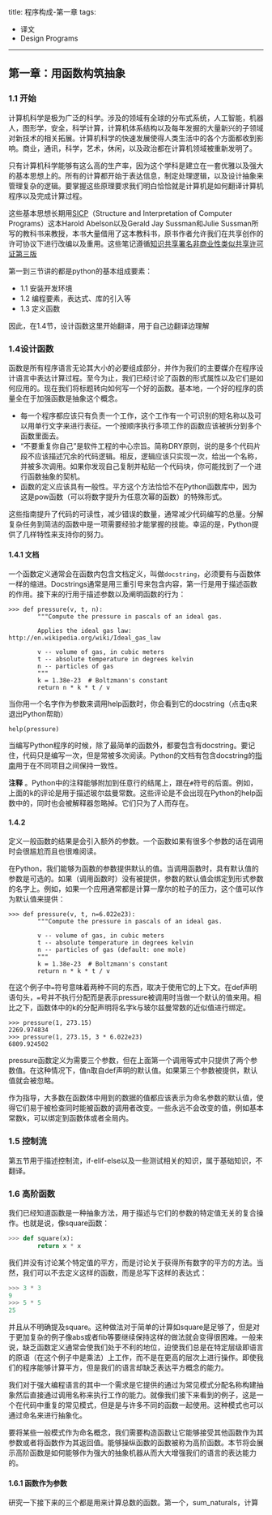 title: 程序构成-第一章
tags:
- 译文
- Design Programs
---

## 第一章：用函数构筑抽象

### 1.1 开始

计算机科学是极为广泛的科学。涉及的领域有全球的分布式系统，人工智能，机器人，图形学，安全，科学计算，计算机体系结构以及每年发掘的大量新兴的子领域对新技术的相关拓展。计算机科学的快速发展使得人类生活中的各个方面都收到影响。商业，通讯，科学，艺术，休闲，以及政治都在计算机领域被重新发明了。

只有计算机科学能够有这么高的生产率，因为这个学科是建立在一套优雅以及强大的基本思想上的。所有的计算都开始于表达信息，制定处理逻辑，以及设计抽象来管理复杂的逻辑。要掌握这些原理要求我们明白恰恰就是计算机是如何翻译计算机程序以及完成计算过程。

这些基本思想长期用[SICP][SICP]（Structure and Interpretation of Computer Programs）这本Harold Abelson以及Gerald Jay Sussman和Julie Sussman所写的教科书来教授，本书大量借用了这本教科书，原书作者允许我们在共享创作的许可协议下进行改编以及重用。这些笔记遵循[知识共享署名非商业性类似共享许可证第三版][Creative Commons attribution non-commericial share-alike license version 3]

第一到三节讲的都是python的基本组成要素：
- 1.1 安装开发环境
- 1.2 编程要素，表达式、库的引入等
- 1.3 定义函数

因此，在1.4节，设计函数这里开始翻译，用于自己边翻译边理解

### 1.4设计函数

函数是所有程序语言无论其大小的必要组成部分，并作为我们的主要媒介在程序设计语言中表达计算过程。至今为止，我们已经讨论了函数的形式属性以及它们是如何应用的。现在我们将标题转向如何写一个好的函数。基本地，一个好的程序的质量全在于加强函数是抽象这个概念。
- 每一个程序都应该只有负责一个工作，这个工作有一个可识别的短名称以及可以用单行文字来进行表征。一个按顺序执行多项工作的函数应该被拆分到多个函数里面去。
- “不要重复你自己”是软件工程的中心宗旨。简称DRY原则，说的是多个代码片段不应该描述冗余的代码逻辑。相反，逻辑应该只实现一次，给出一个名称，并被多次调用。如果你发现自己复制并粘贴一个代码块，你可能找到了一个进行函数抽象的契机。
- 函数的定义应该具有一般性。平方这个方法恰恰不在Python函数库中，因为这是pow函数（可以将数字提升为任意次幂的函数）的特殊形式。

这些指南提升了代码的可读性，减少错误的数量，通常减少代码编写的总量。分解复杂任务到简洁的函数中是一项需要经验才能掌握的技能。幸运的是，Python提供了几样特性来支持你的努力。

#### 1.4.1 文档

一个函数定义通常会在函数内包含文档定义，叫做`docstring`，必须要有与函数体一样的缩进。Docstrings通常是用三重引号来包含内容，第一行是用于描述函数的作用。接下来的行用于描述参数以及阐明函数的行为：

```
>>> def pressure(v, t, n):
        """Compute the pressure in pascals of an ideal gas.

        Applies the ideal gas law: http://en.wikipedia.org/wiki/Ideal_gas_law

        v -- volume of gas, in cubic meters
        t -- absolute temperature in degrees kelvin
        n -- particles of gas
        """
        k = 1.38e-23  # Boltzmann's constant
        return n * k * t / v
```

当你用一个名字作为参数来调用help函数时，你会看到它的docstring（点击q来退出Python帮助）

`help(pressure)`

当编写Python程序的时候，除了最简单的函数外，都要包含有docstring。要记住，代码只是编写一次，但是常被多次阅读。Python的文档有包含docstring的[指南][docstring guidelines]用于在不同项目之间保持一致性。

**注释** 。Python中的注释能够附加到任意行的结尾上，跟在`#`符号的后面。例如，上面的k的评论是用于描述玻尔兹曼常数。这些评论是不会出现在Python的help函数中的，同时也会被解释器忽略掉。它们只为了人而存在。

#### 1.4.2

定义一般函数的结果是会引入额外的参数。一个函数如果有很多个参数的话在调用时会很尴尬而且也很难阅读。

在Python，我们能够为函数的参数提供默认的值。当调用函数时，具有默认值的参数是可选的。如果（调用函数时）没有被提供，参数的默认值会绑定到形式参数的名字上。例如，如果一个应用通常都是计算一摩尔的粒子的压力，这个值可以作为默认值来提供：

```
>>> def pressure(v, t, n=6.022e23):
        """Compute the pressure in pascals of an ideal gas.

        v -- volume of gas, in cubic meters
        t -- absolute temperature in degrees kelvin
        n -- particles of gas (default: one mole)
        """
        k = 1.38e-23  # Boltzmann's constant
        return n * k * t / v
```

在这个例子中`=`符号意味着两种不同的东西，取决于使用它的上下文。在def声明语句头，`=`号并不执行分配而是表示pressure被调用时当做一个默认的值来用。相比之下，函数体中的k的分配声明将名字k与玻尔兹曼常数的近似值进行绑定。

```
>>> pressure(1, 273.15)
2269.974834
>>> pressure(1, 273.15, 3 * 6.022e23)
6809.924502
```

pressure函数定义为需要三个参数，但在上面第一个调用等式中只提供了两个参数值。在这种情况下，值n取自def声明的默认值。如果第三个参数被提供，默认值就会被忽略。

作为指导，大多数在函数体中用到的数据的值都应该表示为命名参数的默认值，使得它们易于被检查同时能被函数的调用者改变。一些永远不会改变的值，例如基本常数k，可以绑定到函数体或者全局内。

### 1.5 控制流

第五节用于描述控制流，if-elif-else以及一些测试相关的知识，属于基础知识，不翻译。

### 1.6 高阶函数

我们已经知道函数是一种抽象方法，用于描述与它们的参数的特定值无关的复合操作。也就是说，像square函数：

```python
>>> def square(x):
        return x * x
```

我们并没有讨论某个特定值的平方，而是讨论关于获得所有数字的平方的方法。当然，我们可以不去定义这样的函数，而是总写下这样的表达式：

```python
>>> 3 * 3
9
>>> 5 * 5
25
```

并且从不明确提及square。这种做法对于简单的计算如square是足够了，但是对于更加复杂的例子像abs或者fib等要继续保持这样的做法就会变得很困难。一般来说，缺乏函数定义通常会使我们处于不利的地位，迫使我们总是在特定层级即语言的原语（在这个例子中是乘法）上工作，而不是在更高的层次上进行操作。即使我们的程序能够计算平方，但是我们的语言却缺乏表达平方概念的能力。

我们对于强大编程语言的其中一个需求是它提供的通过为常见模式分配名称构建抽象然后直接通过调用名称来执行工作的能力。就像我们接下来看到的例子，这是一个在代码中重复的常见模式，但是是与许多不同的函数一起使用。这种模式也可以通过命名来进行抽象化。

要将某些一般模式作为命名概念，我们需要构造函数让它能够接受其他函数作为其参数或者将函数作为其返回值。能够操纵函数的函数被称为高阶函数。本节将会展示高阶函数是如何能够作为强大的抽象机器从而大大增强我们的语言的表达能力的。

#### 1.6.1 函数作为参数

研究一下接下来的三个都是用来计算总数的函数。第一个，sum_naturals，计算

[SICP]: http://mitpress.mit.edu/sicp
[Creative Commons attribution non-commericial share-alike license version 3]: http://creativecommons.org/licenses/by-nc-sa/3.0/deed.en_US
[docstring guidelines]: http://www.python.org/dev/peps/pep-0257/
